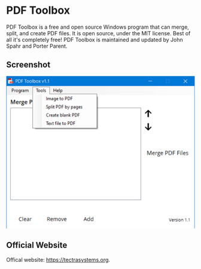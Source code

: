 # PDF Toolbox
PDF Toolbox is a free and open source Windows program that can merge, split, and create PDF files. It is open source, under the MIT license. Best of all it's completely free! PDF Toolbox is maintained and updated by John Spahr and Porter Parent.

## Screenshot
![Screenshot](https://github.com/JohnSpahr/PDFToolbox/blob/master/Screenshot.PNG?raw=true)

## Official Website
Offical website: https://tectrasystems.org.
